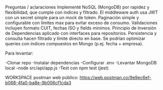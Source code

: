 Preguntas / aclaraciones
Implementé NoSQL (MongoDB) por rapidez y flexibilidad, que cumple con índices y filtrado.
El middleware auth usa JWT con un secret simple para un mock de token. 
Paginación simple y configurable con límites max para evitar exceso de consumo.
Validaciones incluyen formato CUIT, fechas ISO y fields minimos.
Principio de Inversión de Dependencias aplicado con interfaces para repositorios.
Persistencia y consulta hacen filtrado y límite directo en base.
Se podrían optimizar queries con índices compuestos en Mongo (p.ej. fecha + empresa).
 

Para levantar:

-Clonar repo
-Instalar dependencias
-Configurar .env
-Levantar MongoDB local
-node src/api/app.js
-Test con npm test (jest)

WORKSPACE postman web público:
https://web.postman.co/9e9ec6ef-b068-4fa0-ba8e-9b006cf1cda3
